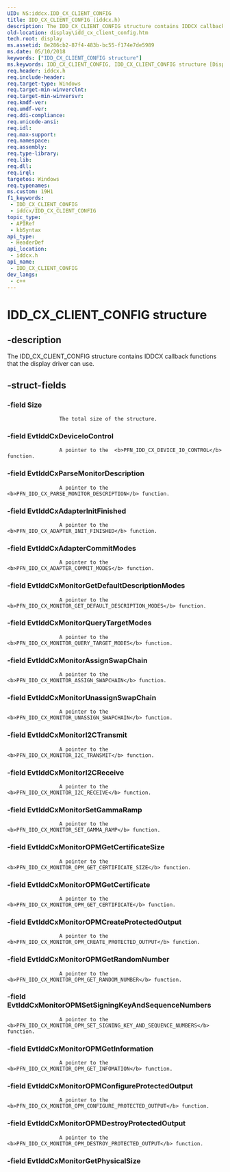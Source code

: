 ```yaml
---
UID: NS:iddcx.IDD_CX_CLIENT_CONFIG
title: IDD_CX_CLIENT_CONFIG (iddcx.h)
description: The IDD_CX_CLIENT_CONFIG structure contains IDDCX callback functions that the display driver can use.
old-location: display\idd_cx_client_config.htm
tech.root: display
ms.assetid: 8e286cb2-87f4-483b-bc55-f174e7de5989
ms.date: 05/10/2018
keywords: ["IDD_CX_CLIENT_CONFIG structure"]
ms.keywords: IDD_CX_CLIENT_CONFIG, IDD_CX_CLIENT_CONFIG structure [Display Devices], display.idd_cx_client_config, iddcx/IDD_CX_CLIENT_CONFIG
req.header: iddcx.h
req.include-header: 
req.target-type: Windows
req.target-min-winverclnt: 
req.target-min-winversvr: 
req.kmdf-ver: 
req.umdf-ver: 
req.ddi-compliance: 
req.unicode-ansi: 
req.idl: 
req.max-support: 
req.namespace: 
req.assembly: 
req.type-library: 
req.lib: 
req.dll: 
req.irql: 
targetos: Windows
req.typenames: 
ms.custom: 19H1
f1_keywords:
 - IDD_CX_CLIENT_CONFIG
 - iddcx/IDD_CX_CLIENT_CONFIG
topic_type:
 - APIRef
 - kbSyntax
api_type:
 - HeaderDef
api_location:
 - iddcx.h
api_name:
 - IDD_CX_CLIENT_CONFIG
dev_langs:
 - c++
---
```


# IDD_CX_CLIENT_CONFIG structure


## -description

The IDD_CX_CLIENT_CONFIG structure contains IDDCX callback functions that the display driver can use.

## -struct-fields

### -field Size

                     The total size of the structure.

### -field EvtIddCxDeviceIoControl

                     A pointer to the  <b>PFN_IDD_CX_DEVICE_IO_CONTROL</b> function.

### -field EvtIddCxParseMonitorDescription

                     A pointer to the  <b>PFN_IDD_CX_PARSE_MONITOR_DESCRIPTION</b> function.

### -field EvtIddCxAdapterInitFinished

                     A pointer to the  <b>PFN_IDD_CX_ADAPTER_INIT_FINISHED</b> function.

### -field EvtIddCxAdapterCommitModes

                     A pointer to the  <b>PFN_IDD_CX_ADAPTER_COMMIT_MODES</b> function.

### -field EvtIddCxMonitorGetDefaultDescriptionModes

                     A pointer to the  <b>PFN_IDD_CX_MONITOR_GET_DEFAULT_DESCRIPTION_MODES</b> function.

### -field EvtIddCxMonitorQueryTargetModes

                     A pointer to the  <b>PFN_IDD_CX_MONITOR_QUERY_TARGET_MODES</b> function.

### -field EvtIddCxMonitorAssignSwapChain

                     A pointer to the  <b>PFN_IDD_CX_MONITOR_ASSIGN_SWAPCHAIN</b> function.

### -field EvtIddCxMonitorUnassignSwapChain

                     A pointer to the  <b>PFN_IDD_CX_MONITOR_UNASSIGN_SWAPCHAIN</b> function.

### -field EvtIddCxMonitorI2CTransmit

                     A pointer to the  <b>PFN_IDD_CX_MONITOR_I2C_TRANSMIT</b> function.

### -field EvtIddCxMonitorI2CReceive

                     A pointer to the  <b>PFN_IDD_CX_MONITOR_I2C_RECEIVE</b> function.

### -field EvtIddCxMonitorSetGammaRamp

                     A pointer to the  <b>PFN_IDD_CX_MONITOR_SET_GAMMA_RAMP</b> function.

### -field EvtIddCxMonitorOPMGetCertificateSize

                     A pointer to the  <b>PFN_IDD_CX_MONITOR_OPM_GET_CERTIFICATE_SIZE</b> function.

### -field EvtIddCxMonitorOPMGetCertificate

                     A pointer to the  <b>PFN_IDD_CX_MONITOR_OPM_GET_CERTIFICATE</b> function.

### -field EvtIddCxMonitorOPMCreateProtectedOutput

                     A pointer to the  <b>PFN_IDD_CX_MONITOR_OPM_CREATE_PROTECTED_OUTPUT</b> function.

### -field EvtIddCxMonitorOPMGetRandomNumber

                     A pointer to the  <b>PFN_IDD_CX_MONITOR_OPM_GET_RANDOM_NUMBER</b> function.

### -field EvtIddCxMonitorOPMSetSigningKeyAndSequenceNumbers

                     A pointer to the  <b>PFN_IDD_CX_MONITOR_OPM_SET_SIGNING_KEY_AND_SEQUENCE_NUMBERS</b> function.

### -field EvtIddCxMonitorOPMGetInformation

                     A pointer to the  <b>PFN_IDD_CX_MONITOR_OPM_GET_INFOMATION</b> function.

### -field EvtIddCxMonitorOPMConfigureProtectedOutput

                     A pointer to the  <b>PFN_IDD_CX_MONITOR_OPM_CONFIGURE_PROTECTED_OUTPUT</b> function.

### -field EvtIddCxMonitorOPMDestroyProtectedOutput

                     A pointer to the  <b>PFN_IDD_CX_MONITOR_OPM_DESTROY_PROTECTED_OUTPUT</b> function.

### -field EvtIddCxMonitorGetPhysicalSize

